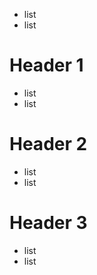 <!-- markdownlint-disable MD003 -->

* list
* list

# Header 1

* list
* list

# Header 2 #

* list
* list

Header 3
========

* list
* list
